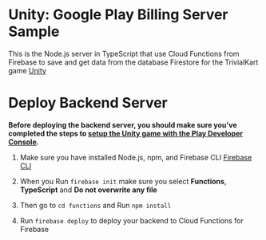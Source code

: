 Unity: Google Play Billing Server Sample
=====================================================

This is the Node.js server in TypeScript that use Cloud Functions from Firebase to save and get data from the database Firestore for the TrivialKart game
[Unity](https://github.com/zkzhao333/play-unity-plugins/tree/master/GooglePlayPlugins/com.google.play.billing/Samples/TrivialKart)

# Deploy Backend Server

**Before deploying the backend server, you should make sure you've completed the steps to
[setup the Unity game with the Play Developer Console](https://github.com/zkzhao333/play-unity-plugins/blob/master/GooglePlayPlugins/com.google.play.billing/Samples/TrivialKart/README.md).**

1. Make sure you have installed Node.js, npm, and Firebase CLI [Firebase CLI](https://firebase.google.com/docs/cli/)

2. When you Run `firebase init` make sure you select **Functions**, **TypeScript** and **Do not overwrite any file**

3. Then go to `cd functions` and Run `npm install`

4. Run `firebase deploy` to deploy your backend to Cloud Functions for Firebase
